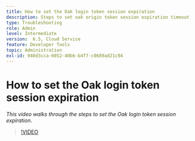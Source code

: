 ```yaml
---
title: How to set the Oak login token session expiration
description: Steps to set oak origin token session expiration timeout
type: Troubleshooting
role: Admin
level: Intermediate
version:  6.5, Cloud Service
feature: Developer Tools
topic: Administration
exl-id: 940d3cca-6052-40b6-b4f7-c0689ad21c94
---
```

# How to set the Oak login token session expiration

*This video walks through the steps to set the Oak login token session expiration.*

>[!VIDEO](https://video.tv.adobe.com/v/335468?quality=12&learn=on)
